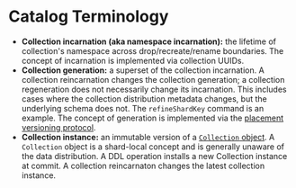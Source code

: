 # Catalog Terminology

- **Collection incarnation (aka namespace incarnation):** the lifetime of collection's namespace
  across drop/recreate/rename boundaries. The concept of incarnation is implemented via collection
  UUIDs.
- **Collection generation:** a superset of the collection incarnation. A collection reincarnation
  changes the collection generation; a collection regeneration does not necessarily change its
  incarnation. This includes cases where the collection distribution metadata changes, but the
  underlying schema does not. The `refineShardKey` command is an example. The concept of generation
  is implemented via the [placement versioning protocol](https://github.com/mongodb/mongo/blob/8a79395deff895f18b8878ff4567c9fb309a7c64/src/mongo/db/s/README_versioning_protocols.md#shard-version).
- **Collection instance:** an immutable version of a [`Collection` object](https://github.com/mongodb/mongo/blob/5157bf67f0dc75f6d5ea63cac8654a0517fcf516/src/mongo/db/catalog/README.md#collection-objects).
  A `Collection` object is a shard-local concept and is generally unaware of the data distribution.
  A DDL operation installs a new Collection instance at commit. A collection reincarnaton changes
  the latest collection instance.
